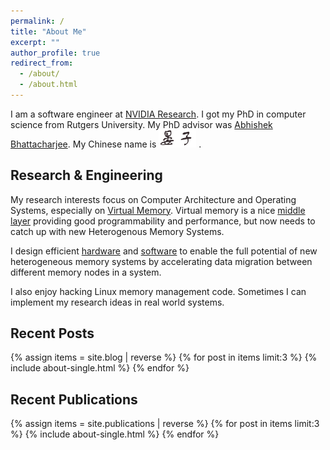 ```yaml
---
permalink: /
title: "About Me"
excerpt: ""
author_profile: true
redirect_from:
  - /about/
  - /about.html
---
```

I am a software engineer at [NVIDIA Research](https://research.nvidia.com).
I got my PhD in computer science from Rutgers University. My PhD advisor was
[Abhishek Bhattacharjee](http://www.cs.yale.edu/homes/abhishek/). My Chinese
name is <img src="images/yanzi.png" alt="晏子" style="width:60px;" /> .

## Research & Engineering

My research interests focus on Computer Architecture and Operating Systems,
especially on [Virtual Memory](https://en.wikipedia.org/wiki/Virtual_memory).
Virtual memory is a nice [middle layer](https://en.wikipedia.org/wiki/Indirection)
providing good programmability and performance, but now needs to catch up with
new Heterogenous Memory Systems.

I design efficient [hardware](/publications/2017-06-24-ISCA-2017) and
[software](https://lwn.net/Articles/728154/) to enable the full potential of
new heterogeneous memory systems by accelerating data migration between
different memory nodes in a system.

I also enjoy hacking Linux memory management code. Sometimes I can implement my
research ideas in real world systems.

## Recent Posts

{% assign items = site.blog | reverse %}
{% for post in items limit:3 %}
  {% include about-single.html %}
{% endfor %}

## Recent Publications

{% assign items = site.publications | reverse %}
{% for post in items limit:3 %}
  {% include about-single.html %}
{% endfor %}
